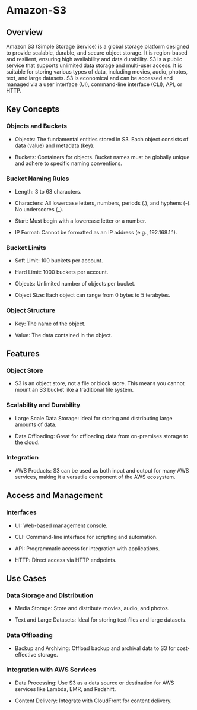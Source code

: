 # Amazon-S3

## Overview

Amazon S3 (Simple Storage Service) is a global storage platform designed to provide scalable, durable, and secure object storage. It is region-based and resilient, ensuring high availability and data durability. S3 is a public service that supports unlimited data storage and multi-user access. It is suitable for storing various types of data, including movies, audio, photos, text, and large datasets. S3 is economical and can be accessed and managed via a user interface (UI), command-line interface (CLI), API, or HTTP.

## Key Concepts

### Objects and Buckets

- Objects: The fundamental entities stored in S3. Each object consists of data (value) and metadata (key).

- Buckets: Containers for objects. Bucket names must be globally unique and adhere to specific naming conventions.

### Bucket Naming Rules

- Length: 3 to 63 characters.

- Characters: All lowercase letters, numbers, periods (.), and hyphens (-). No underscores (_).

- Start: Must begin with a lowercase letter or a number.

- IP Format: Cannot be formatted as an IP address (e.g., 192.168.1.1).

### Bucket Limits

- Soft Limit: 100 buckets per account.

- Hard Limit: 1000 buckets per account.

- Objects: Unlimited number of objects per bucket.

- Object Size: Each object can range from 0 bytes to 5 terabytes.

### Object Structure

- Key: The name of the object.

- Value: The data contained in the object.

## Features

### Object Store

- S3 is an object store, not a file or block store. This means you cannot mount an S3 bucket like a traditional file system.

### Scalability and Durability

- Large Scale Data Storage: Ideal for storing and distributing large amounts of data.

- Data Offloading: Great for offloading data from on-premises storage to the cloud.

### Integration

- AWS Products: S3 can be used as both input and output for many AWS services, making it a versatile component of the AWS ecosystem.

## Access and Management

### Interfaces

- UI: Web-based management console.

- CLI: Command-line interface for scripting and automation.

- API: Programmatic access for integration with applications.

- HTTP: Direct access via HTTP endpoints.

## Use Cases

### Data Storage and Distribution

- Media Storage: Store and distribute movies, audio, and photos.

- Text and Large Datasets: Ideal for storing text files and large datasets.

### Data Offloading

- Backup and Archiving: Offload backup and archival data to S3 for cost-effective storage.

### Integration with AWS Services

- Data Processing: Use S3 as a data source or destination for AWS services like Lambda, EMR, and Redshift.

- Content Delivery: Integrate with CloudFront for content delivery.


